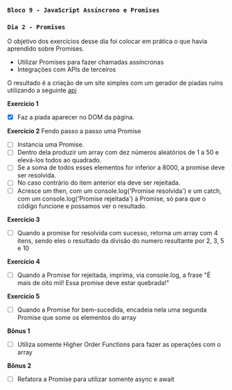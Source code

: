 ### `Bloco 9 - JavaScript Assíncrono e Promises`
### `Dia 2 - Promises`

O objetivo dos exercícios desse dia foi colocar em prática o que havia aprendido sobre Promises.
- Utilizar Promises para fazer chamadas assíncronas
- Integrações com APIs de terceiros

O resultado é a criação de um site simples com um gerador de piadas ruins utilizando a seguinte [api](https://icanhazdadjoke.com/api)

**Exercício 1**
- [x] Faz a piada aparecer no DOM da página.

**Exercício 2**
Fendo passo a passo uma Promise
- [ ] Instancia uma Promise.
- [ ] Dentro dela produzir um array com dez números aleatórios de 1 a 50 e elevá-los todos ao quadrado.
- [ ] Se a soma de todos esses elementos for inferior a 8000, a promise deve ser resolvida. 
- [ ] No caso contrário do item anterior ela deve ser rejeitada. 
- [ ] Acresce um then, com um console.log('Promise resolvida') e um catch, com um console.log('Promise rejeitada') à Promise, só para que o código funcione e possamos ver o resultado.

**Exercício 3**
- [ ] Quando a promise for resolvida com sucesso, retorna um array com 4 itens, sendo eles o resultado da divisão do numero resultante por 2, 3, 5 e 10

**Exercício 4**
- [ ] Quando a Promise for rejeitada, imprima, via console.log, a frase "É mais de oito mil! Essa promise deve estar quebrada!"

**Exercício 5**
- [ ] Quando a Promise for bem-sucedida, encadeia nela uma segunda Promise que some os elementos do array

**Bônus 1**
- [ ] Utiliza somente Higher Order Functions para fazer as operações com o array

**Bônus 2**
- [ ] Refatora a Promise para utilizar somente async e await
